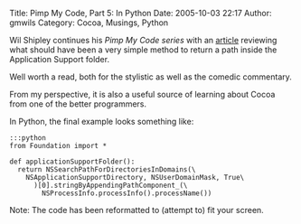 Title: Pimp My Code, Part 5: In Python
Date: 2005-10-03 22:17
Author: gmwils
Category: Cocoa, Musings, Python

Wil Shipley continues his *Pimp My Code series* with an [article][]
reviewing what should have been a very simple method to return a path
inside the Application Support folder.

Well worth a read, both for the stylistic as well as the comedic
commentary.

From my perspective, it is also a useful source of learning about Cocoa
from one of the better programmers.

In Python, the final example looks something like:

    :::python
    from Foundation import *

    def applicationSupportFolder():
      return NSSearchPathForDirectoriesInDomains(\
        NSApplicationSupportDirectory, NSUserDomainMask, True\
          )[0].stringByAppendingPathComponent_(\
            NSProcessInfo.processInfo().processName())

Note: The code has been reformatted to (attempt to) fit your screen.

  [article]: http://wilshipley.com/blog/2005/10/pimp-my-code-part-5-special-apple.html
